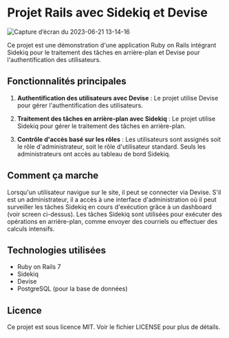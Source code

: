 # Projet Rails avec Sidekiq et Devise
![Capture d’écran du 2023-06-21 13-14-16](https://github.com/sandri31/sidekiq_with_admin_dashboard/assets/85675011/cd9741f1-a2ea-4b9c-9481-de2cd0e188fb)

Ce projet est une démonstration d'une application Ruby on Rails intégrant Sidekiq pour le traitement des tâches en arrière-plan et Devise pour l'authentification des utilisateurs.

## Fonctionnalités principales

1. **Authentification des utilisateurs avec Devise** : Le projet utilise Devise pour gérer l'authentification des utilisateurs.

2. **Traitement des tâches en arrière-plan avec Sidekiq** : Le projet utilise Sidekiq pour gérer le traitement des tâches en arrière-plan. 

3. **Contrôle d'accès basé sur les rôles** : Les utilisateurs sont assignés soit le rôle d'administrateur, soit le rôle d'utilisateur standard. Seuls les administrateurs ont accès au tableau de bord Sidekiq.

## Comment ça marche

Lorsqu'un utilisateur navigue sur le site, il peut se connecter via Devise. S'il est un administrateur, il a accès à une interface d'administration où il peut surveiller les tâches Sidekiq en cours d'exécution grâce à un dashboard (voir screen ci-dessus). Les tâches Sidekiq sont utilisées pour exécuter des opérations en arrière-plan, comme envoyer des courriels ou effectuer des calculs intensifs.

## Technologies utilisées

- Ruby on Rails 7
- Sidekiq
- Devise
- PostgreSQL (pour la base de données)

## Licence

Ce projet est sous licence MIT. Voir le fichier LICENSE pour plus de détails.
